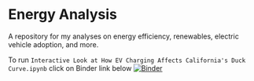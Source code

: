 # Energy Analysis
A repository for my analyses on energy efficiency, renewables, electric vehicle adoption, and more.

To run `Interactive Look at How EV Charging Affects California's Duck Curve.ipynb` click on Binder link below
[![Binder](https://mybinder.org/badge_logo.svg)](https://mybinder.org/v2/gh/franciscojz/energy-analysis/master?filepath=Interactive%20Look%20at%20How%20EV%20Charging%20Affects%20California's%20Duck%20Curve.ipynb)
